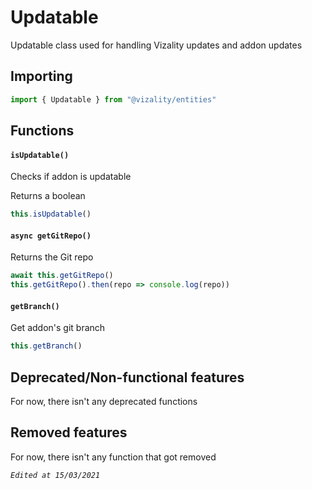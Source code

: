 # Updatable

Updatable class used for handling Vizality updates and addon updates



## Importing

```js
import { Updatable } from "@vizality/entities"
```



## Functions

#### `isUpdatable()`

Checks if addon is updatable

Returns a boolean

```js
this.isUpdatable()
```

#### `async getGitRepo()`

Returns the Git repo

```js
await this.getGitRepo()
this.getGitRepo().then(repo => console.log(repo))
```

#### `getBranch()`

Get addon's git branch

```js
this.getBranch()
```



## Deprecated/Non-functional features

For now, there isn't any deprecated functions



## Removed features

For now, there isn't any function that got removed



*`Edited at 15/03/2021`*